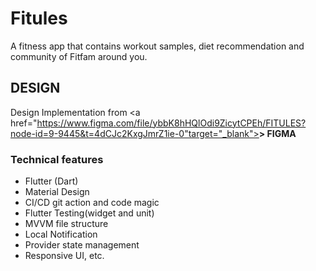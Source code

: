 # Fitules

A fitness app that contains workout samples, diet recommendation and community of Fitfam around you.

## DESIGN
Design Implementation from <a href="https://www.figma.com/file/ybbK8hHQlOdi9ZicytCPEh/FITULES?node-id=9-9445&t=4dCJc2KxgJmrZ1ie-0"target="_blank"><strong>> FIGMA</strong></a>

### Technical features
- Flutter (Dart)
- Material Design
- CI/CD git action and code magic
- Flutter Testing(widget and unit)
- MVVM file structure
- Local Notification
- Provider state management
- Responsive UI, etc.


